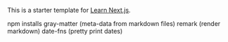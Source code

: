 This is a starter template for [Learn Next.js](https://nextjs.org/learn).

npm installs
	gray-matter (meta-data from markdown files)
	remark (render markdown)
	date-fns (pretty print dates)